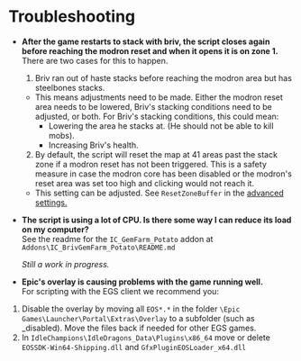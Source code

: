 # Troubleshooting

* **After the game restarts to stack with briv, the script closes again before reaching the modron reset and when it opens it is on zone 1.**  
There are two cases for this to happen.  
  1. Briv ran out of haste stacks before reaching the modron area but has steelbones stacks.  
  * This means adjustments need to be made. Either the modron reset area needs to be lowered, Briv's stacking conditions need to be adjusted, or both. For Briv's stacking conditions, this could mean:  
    * Lowering the area he stacks at. (He should not be able to kill mobs).
    * Increasing Briv's health.
  2. By default, the script will reset the map at 41 areas past the stack zone if a modron reset has not been triggered. This is a safety measure in case the modron core has been disabled or the modron's reset area was set too high and clicking would not reach it.
  *  This setting can be adjusted. See ``ResetZoneBuffer`` in the [advanced settings.](SETTINGS.md)
* **The script is using a lot of CPU. Is there some way I can reduce its load on my computer?**  
See the readme for the ``IC_GemFarm_Potato`` addon at ``Addons\IC_BrivGemFarm_Potato\README.md``  

  *Still a work in progress.*

* **Epic's overlay is causing problems with the game running well.**   
For scripting with the EGS client we recommend you:
1. Disable the overlay by moving all ``EOS*.*`` in the folder ``\Epic Games\Launcher\Portal\Extras\Overlay`` to a subfolder (such as \_disabled). Move the files back if needed for other EGS games. 
2. In ``IdleChampions\IdleDragons_Data\Plugins\x86_64`` move or delete ``EOSSDK-Win64-Shipping.dll`` and ``GfxPluginEOSLoader_x64.dll``
